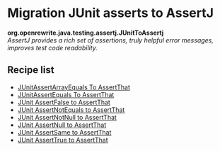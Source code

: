# Migration JUnit asserts to AssertJ

**org.openrewrite.java.testing.assertj.JUnitToAssertj**  
_AssertJ provides a rich set of assertions, truly helpful error messages, improves test code readability._

## Recipe list

* [JUnitAssertArrayEquals To AssertThat](../../../java/testing/assertj/junitassertarrayequalstoassertthat.md)
* [JUnitAssertEquals To AssertThat](../../../java/testing/assertj/junitassertequalstoassertthat.md)
* [JUnit AssertFalse to AssertThat](../../../java/testing/assertj/junitassertfalsetoassertthat.md)
* [JUnit AssertNotEquals to AssertThat](../../../java/testing/assertj/junitassertnotequalstoassertthat.md)
* [JUnit AssertNotNull to AssertThat](../../../java/testing/assertj/junitassertnotnulltoassertthat.md)
* [JUnit AssertNull to AssertThat](../../../java/testing/assertj/junitassertnulltoassertthat.md)
* [JUnit AssertSame to AssertThat](../../../java/testing/assertj/junitassertsametoassertthat.md)
* [JUnit AssertTrue to AssertThat](../../../java/testing/assertj/junitasserttruetoassertthat.md)
